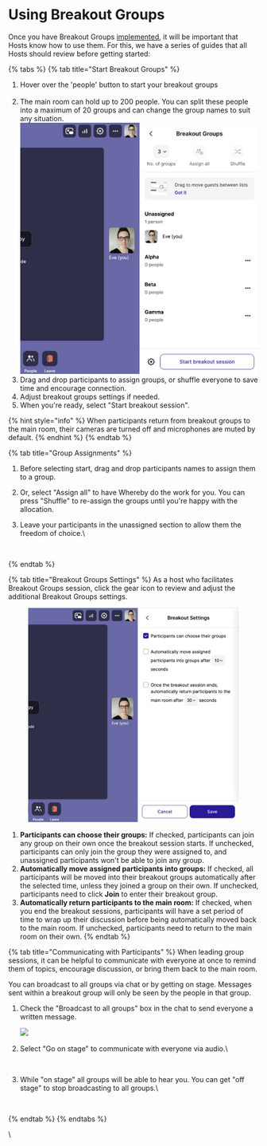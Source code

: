 # Using Breakout Groups

Once you have Breakout Groups [implemented](../../whereby-101/customizing-rooms/breakout-groups-with-embedded.md), it will be important that Hosts know how to use them. For this, we have a series of guides that all Hosts should review before getting started:

{% tabs %}
{% tab title="Start Breakout Groups" %}
1. Hover over the 'people' button to start your breakout groups\
   <img src="../../.gitbook/assets/BreakOut Groups start.png" alt="" data-size="original">
2. The main room can hold up to 200 people. You can split these people into a maximum of 20 groups and can change the group names to suit any situation. ![](<../../.gitbook/assets/Screenshot 2024-07-15 at 14.51.09.png>)
3. Drag and drop participants to assign groups, or shuffle everyone to save time and encourage connection.
4. Adjust breakout groups settings if needed.
5. When you're ready, select "Start breakout session".

{% hint style="info" %}
When participants return from breakout groups to the main room, their cameras are turned off and microphones are muted by default.
{% endhint %}
{% endtab %}

{% tab title="Group Assignments" %}
1. Before selecting start, drag and drop participants names to assign them to a group.
2. Or, select "Assign all" to have Whereby do the work for you. You can press "Shuffle" to re-assign the groups until you're happy with the allocation.
3.  Leave your participants in the unassigned section to allow them the freedom of choice.\


    <figure><img src="../../.gitbook/assets/file-4VezVUDlFq.gif" alt=""><figcaption></figcaption></figure>
{% endtab %}

{% tab title="Breakout Groups Settings" %}
As a host who facilitates Breakout Groups session, click the gear icon to review and adjust the additional Breakout Groups settings.



<figure><img src="../../.gitbook/assets/Screenshot 2024-07-15 at 15.58.12.png" alt=""><figcaption></figcaption></figure>

1. **Participants can choose their groups:** If checked, participants can join any group on their own once the breakout session starts. If unchecked, participants can only join the group they were assigned to, and unassigned participants won't be able to join any group.
2. **Automatically move assigned participants into groups:** If checked, all participants will be moved into their breakout groups automatically after the selected time, unless they joined a group on their own. If unchecked, participants need to click **Join** to enter their breakout group.
3. **Automatically return participants to the main room:** If checked, when you end the breakout sessions, participants will have a set period of time to wrap up their discussion before being automatically moved back to the main room. If unchecked, participants need to return to the main room on their own.
{% endtab %}

{% tab title="Communicating with Participants" %}
When leading group sessions, it can be helpful to communicate with everyone at once to remind them of topics, encourage discussion, or bring them back to the main room.&#x20;

You can broadcast to all groups via chat or by getting on stage. Messages sent within a breakout group will only be seen by the people in that group.

1.  Check the "Broadcast to all groups" box in the chat to send everyone a written message.

    ![](../../.gitbook/assets/file-qnSyU1TEKF.png)
2.  Select "Go on stage" to communicate with everyone via audio.\


    <figure><img src="../../.gitbook/assets/file-Ze9qbAh00B.png" alt=""><figcaption></figcaption></figure>
3.  While "on stage" all groups will be able to hear you. You can get "off stage" to stop broadcasting to all groups.\


    <figure><img src="../../.gitbook/assets/file-JdkbZMehFm.png" alt=""><figcaption></figcaption></figure>
{% endtab %}
{% endtabs %}



\

